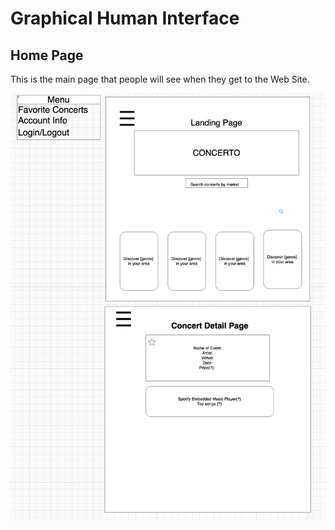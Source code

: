 # Graphical Human Interface

## Home Page

This is the main page that people will see when they get to the Web Site.

![Home Page](readme_images/Landing_detail.png)
